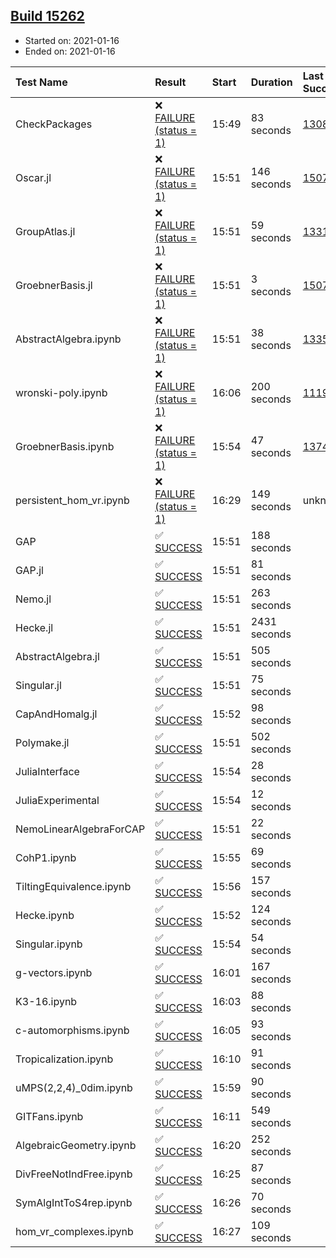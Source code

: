 ## [Build 15262](https://oscarci.mathematik.uni-kl.de/job/oscar/15262/)

* Started on: 2021-01-16
* Ended on: 2021-01-16

| Test Name    | Result | Start | Duration | Last Success | First Failure |
|:-------------|:-------|:------|:---------|:-------------|:--------------|
| CheckPackages | ❌ [FAILURE (status = 1)](https://oscarci.mathematik.uni-kl.de/job/oscar/15262/artifact/logs/build-15262/CheckPackages.log) | 15:49 | 83 seconds | [13085](https://oscarci.mathematik.uni-kl.de/job/oscar/13085/) | [13086](https://oscarci.mathematik.uni-kl.de/job/oscar/13086/) |
| Oscar.jl | ❌ [FAILURE (status = 1)](https://oscarci.mathematik.uni-kl.de/job/oscar/15262/artifact/logs/build-15262/Oscar.jl.log) | 15:51 | 146 seconds | [15079](https://oscarci.mathematik.uni-kl.de/job/oscar/15079/) | [15080](https://oscarci.mathematik.uni-kl.de/job/oscar/15080/) |
| GroupAtlas.jl | ❌ [FAILURE (status = 1)](https://oscarci.mathematik.uni-kl.de/job/oscar/15262/artifact/logs/build-15262/GroupAtlas.jl.log) | 15:51 | 59 seconds | [13311](https://oscarci.mathematik.uni-kl.de/job/oscar/13311/) | [13312](https://oscarci.mathematik.uni-kl.de/job/oscar/13312/) |
| GroebnerBasis.jl | ❌ [FAILURE (status = 1)](https://oscarci.mathematik.uni-kl.de/job/oscar/15262/artifact/logs/build-15262/GroebnerBasis.jl.log) | 15:51 | 3 seconds | [15079](https://oscarci.mathematik.uni-kl.de/job/oscar/15079/) | [15080](https://oscarci.mathematik.uni-kl.de/job/oscar/15080/) |
| AbstractAlgebra.ipynb | ❌ [FAILURE (status = 1)](https://oscarci.mathematik.uni-kl.de/job/oscar/15262/artifact/logs/build-15262/AbstractAlgebra.ipynb.log) | 15:51 | 38 seconds | [13355](https://oscarci.mathematik.uni-kl.de/job/oscar/13355/) | [13356](https://oscarci.mathematik.uni-kl.de/job/oscar/13356/) |
| wronski-poly.ipynb | ❌ [FAILURE (status = 1)](https://oscarci.mathematik.uni-kl.de/job/oscar/15262/artifact/logs/build-15262/wronski-poly.ipynb.log) | 16:06 | 200 seconds | [11192](https://oscarci.mathematik.uni-kl.de/job/oscar/11192/) | [11193](https://oscarci.mathematik.uni-kl.de/job/oscar/11193/) |
| GroebnerBasis.ipynb | ❌ [FAILURE (status = 1)](https://oscarci.mathematik.uni-kl.de/job/oscar/15262/artifact/logs/build-15262/GroebnerBasis.ipynb.log) | 15:54 | 47 seconds | [13748](https://oscarci.mathematik.uni-kl.de/job/oscar/13748/) | [13749](https://oscarci.mathematik.uni-kl.de/job/oscar/13749/) |
| persistent_hom_vr.ipynb | ❌ [FAILURE (status = 1)](https://oscarci.mathematik.uni-kl.de/job/oscar/15262/artifact/logs/build-15262/persistent_hom_vr.ipynb.log) | 16:29 | 149 seconds | unknown | unknown |
| GAP | ✅ [SUCCESS](https://oscarci.mathematik.uni-kl.de/job/oscar/15262/artifact/logs/build-15262/GAP.log) | 15:51 | 188 seconds |  |  |
| GAP.jl | ✅ [SUCCESS](https://oscarci.mathematik.uni-kl.de/job/oscar/15262/artifact/logs/build-15262/GAP.jl.log) | 15:51 | 81 seconds |  |  |
| Nemo.jl | ✅ [SUCCESS](https://oscarci.mathematik.uni-kl.de/job/oscar/15262/artifact/logs/build-15262/Nemo.jl.log) | 15:51 | 263 seconds |  |  |
| Hecke.jl | ✅ [SUCCESS](https://oscarci.mathematik.uni-kl.de/job/oscar/15262/artifact/logs/build-15262/Hecke.jl.log) | 15:51 | 2431 seconds |  |  |
| AbstractAlgebra.jl | ✅ [SUCCESS](https://oscarci.mathematik.uni-kl.de/job/oscar/15262/artifact/logs/build-15262/AbstractAlgebra.jl.log) | 15:51 | 505 seconds |  |  |
| Singular.jl | ✅ [SUCCESS](https://oscarci.mathematik.uni-kl.de/job/oscar/15262/artifact/logs/build-15262/Singular.jl.log) | 15:51 | 75 seconds |  |  |
| CapAndHomalg.jl | ✅ [SUCCESS](https://oscarci.mathematik.uni-kl.de/job/oscar/15262/artifact/logs/build-15262/CapAndHomalg.jl.log) | 15:52 | 98 seconds |  |  |
| Polymake.jl | ✅ [SUCCESS](https://oscarci.mathematik.uni-kl.de/job/oscar/15262/artifact/logs/build-15262/Polymake.jl.log) | 15:51 | 502 seconds |  |  |
| JuliaInterface | ✅ [SUCCESS](https://oscarci.mathematik.uni-kl.de/job/oscar/15262/artifact/logs/build-15262/JuliaInterface.log) | 15:54 | 28 seconds |  |  |
| JuliaExperimental | ✅ [SUCCESS](https://oscarci.mathematik.uni-kl.de/job/oscar/15262/artifact/logs/build-15262/JuliaExperimental.log) | 15:54 | 12 seconds |  |  |
| NemoLinearAlgebraForCAP | ✅ [SUCCESS](https://oscarci.mathematik.uni-kl.de/job/oscar/15262/artifact/logs/build-15262/NemoLinearAlgebraForCAP.log) | 15:51 | 22 seconds |  |  |
| CohP1.ipynb | ✅ [SUCCESS](https://oscarci.mathematik.uni-kl.de/job/oscar/15262/artifact/logs/build-15262/CohP1.ipynb.log) | 15:55 | 69 seconds |  |  |
| TiltingEquivalence.ipynb | ✅ [SUCCESS](https://oscarci.mathematik.uni-kl.de/job/oscar/15262/artifact/logs/build-15262/TiltingEquivalence.ipynb.log) | 15:56 | 157 seconds |  |  |
| Hecke.ipynb | ✅ [SUCCESS](https://oscarci.mathematik.uni-kl.de/job/oscar/15262/artifact/logs/build-15262/Hecke.ipynb.log) | 15:52 | 124 seconds |  |  |
| Singular.ipynb | ✅ [SUCCESS](https://oscarci.mathematik.uni-kl.de/job/oscar/15262/artifact/logs/build-15262/Singular.ipynb.log) | 15:54 | 54 seconds |  |  |
| g-vectors.ipynb | ✅ [SUCCESS](https://oscarci.mathematik.uni-kl.de/job/oscar/15262/artifact/logs/build-15262/g-vectors.ipynb.log) | 16:01 | 167 seconds |  |  |
| K3-16.ipynb | ✅ [SUCCESS](https://oscarci.mathematik.uni-kl.de/job/oscar/15262/artifact/logs/build-15262/K3-16.ipynb.log) | 16:03 | 88 seconds |  |  |
| c-automorphisms.ipynb | ✅ [SUCCESS](https://oscarci.mathematik.uni-kl.de/job/oscar/15262/artifact/logs/build-15262/c-automorphisms.ipynb.log) | 16:05 | 93 seconds |  |  |
| Tropicalization.ipynb | ✅ [SUCCESS](https://oscarci.mathematik.uni-kl.de/job/oscar/15262/artifact/logs/build-15262/Tropicalization.ipynb.log) | 16:10 | 91 seconds |  |  |
| uMPS(2,2,4)_0dim.ipynb | ✅ [SUCCESS](https://oscarci.mathematik.uni-kl.de/job/oscar/15262/artifact/logs/build-15262/uMPS-2-2-4-_0dim.ipynb.log) | 15:59 | 90 seconds |  |  |
| GITFans.ipynb | ✅ [SUCCESS](https://oscarci.mathematik.uni-kl.de/job/oscar/15262/artifact/logs/build-15262/GITFans.ipynb.log) | 16:11 | 549 seconds |  |  |
| AlgebraicGeometry.ipynb | ✅ [SUCCESS](https://oscarci.mathematik.uni-kl.de/job/oscar/15262/artifact/logs/build-15262/AlgebraicGeometry.ipynb.log) | 16:20 | 252 seconds |  |  |
| DivFreeNotIndFree.ipynb | ✅ [SUCCESS](https://oscarci.mathematik.uni-kl.de/job/oscar/15262/artifact/logs/build-15262/DivFreeNotIndFree.ipynb.log) | 16:25 | 87 seconds |  |  |
| SymAlgIntToS4rep.ipynb | ✅ [SUCCESS](https://oscarci.mathematik.uni-kl.de/job/oscar/15262/artifact/logs/build-15262/SymAlgIntToS4rep.ipynb.log) | 16:26 | 70 seconds |  |  |
| hom_vr_complexes.ipynb | ✅ [SUCCESS](https://oscarci.mathematik.uni-kl.de/job/oscar/15262/artifact/logs/build-15262/hom_vr_complexes.ipynb.log) | 16:27 | 109 seconds |  |  |
